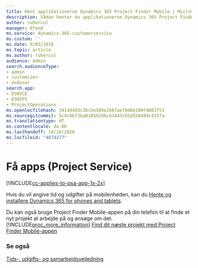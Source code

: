 ```yaml
---
title: Hent applikationerne Dynamics 365 Project Finder Mobile | MicrosoftDocs
description: Sådan henter du applikationerne Dynamics 365 Project Finder Mobile
author: ruhercul
manager: kfend
ms.service: dynamics-365-customerservice
ms.custom: ''
ms.date: 8/03/2018
ms.topic: article
ms.author: ruhercul
audience: Admin
search.audienceType:
- admin
- customizer
- enduser
search.app:
- D365CE
- D365PS
- ProjectOperations
ms.openlocfilehash: 3414d493c3bc5e560e2687aef8d661097d801f53
ms.sourcegitcommit: 5c4c9bf3ba018562d6cb3443c01d550489c415fa
ms.translationtype: HT
ms.contentlocale: da-DK
ms.lasthandoff: 10/16/2020
ms.locfileid: "4074277"
---
```

# <a name="get-the-apps-project-service"></a>Få apps (Project Service)

[!INCLUDE[cc-applies-to-psa-app-1x-2x](../includes/cc-applies-to-psa-app-1x-2x.md)]

Hvis du vil angive tid og udgifter på mobilenheden, kan du [Hente og installere Dynamics 365 for phones and tablets](https://docs.microsoft.com/dynamics365/mobile-app/dynamics-365-phones-tablets-users-guide).  
  
 Du kan også bruge Project Finder Mobile-appen på din telefon til at finde et nyt projekt at arbejde på og ansøge om det. [!INCLUDE[proc_more_information](../includes/proc-more-information.md)] [Find dit næste projekt med Project Finder Mobile-appen](../psa/find-next-project-finder-mobile-app.md) 
  
### <a name="see-also"></a>Se også  
 [Tids-, udgifts- og samarbejdsvejledning](../psa/time-expense-collaboration-guide.md)

